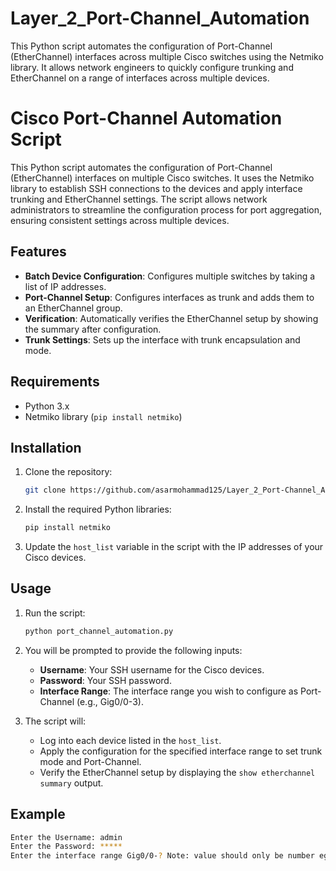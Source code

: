 # Layer_2_Port-Channel_Automation
This Python script automates the configuration of Port-Channel (EtherChannel) interfaces across multiple Cisco switches using the Netmiko library. It allows network engineers to quickly configure trunking and EtherChannel on a range of interfaces across multiple devices.
# Cisco Port-Channel Automation Script

This Python script automates the configuration of Port-Channel (EtherChannel) interfaces on multiple Cisco switches. It uses the Netmiko library to establish SSH connections to the devices and apply interface trunking and EtherChannel settings. The script allows network administrators to streamline the configuration process for port aggregation, ensuring consistent settings across multiple devices.

## Features

- **Batch Device Configuration**: Configures multiple switches by taking a list of IP addresses.
- **Port-Channel Setup**: Configures interfaces as trunk and adds them to an EtherChannel group.
- **Verification**: Automatically verifies the EtherChannel setup by showing the summary after configuration.
- **Trunk Settings**: Sets up the interface with trunk encapsulation and mode.

## Requirements

- Python 3.x
- Netmiko library (`pip install netmiko`)

## Installation

1. Clone the repository:
    ```bash
    git clone https://github.com/asarmohammad125/Layer_2_Port-Channel_Automation.git
    ```

2. Install the required Python libraries:
    ```bash
    pip install netmiko
    ```

3. Update the `host_list` variable in the script with the IP addresses of your Cisco devices.

## Usage

1. Run the script:
    ```bash
    python port_channel_automation.py
    ```

2. You will be prompted to provide the following inputs:
    - **Username**: Your SSH username for the Cisco devices.
    - **Password**: Your SSH password.
    - **Interface Range**: The interface range you wish to configure as Port-Channel (e.g., Gig0/0-3).

3. The script will:
    - Log into each device listed in the `host_list`.
    - Apply the configuration for the specified interface range to set trunk mode and Port-Channel.
    - Verify the EtherChannel setup by displaying the `show etherchannel summary` output.

## Example

```bash
Enter the Username: admin
Enter the Password: *****
Enter the interface range Gig0/0-? Note: value should only be number eg.; 1,2,3 etc: 3
